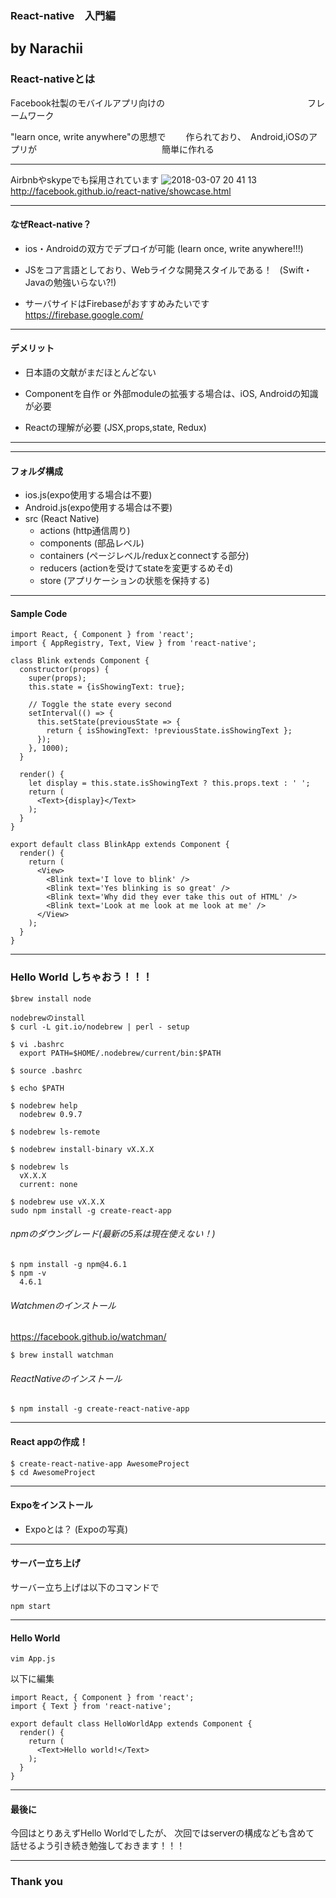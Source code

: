 ### React-native　入門編　　
   by Narachii
---

### React-nativeとは
Facebook社製のモバイルアプリ向けの
　　　　　　　　　　　　　　　　フレームワーク

"learn once, write anywhere"の思想で
　　作られており、　Android,iOSのアプリが
  　　　　　　　　　　　　　　簡単に作れる

---

Airbnbやskypeでも採用されています
![2018-03-07 20 41 13](https://user-images.githubusercontent.com/29746381/37192176-5303b30a-23a7-11e8-9616-d575745b688a.png)
http://facebook.github.io/react-native/showcase.html


---

#### なぜReact-native？
 - ios・Androidの双方でデプロイが可能
   (learn once, write anywhere!!!)

 - JSをコア言語としており、Webライクな開発スタイルである！
    (Swift・Javaの勉強いらない?!)
 
 - サーバサイドはFirebaseがおすすめみたいです
    https://firebase.google.com/

---

#### デメリット
 - 日本語の文献がまだほとんどない

 - Componentを自作 or 外部moduleの拡張する場合は、iOS, Androidの知識が必要

 - Reactの理解が必要
  (JSX,props,state, Redux)

---

---

#### フォルダ構成

- ios.js(expo使用する場合は不要)
- Android.js(expo使用する場合は不要)
- src (React Native)
  - actions (http通信周り)
  - components (部品レベル)
  - containers (ページレベル/reduxとconnectする部分)
  - reducers (actionを受けてstateを変更するめそd)
  - store (アプリケーションの状態を保持する)

---

#### Sample Code
```
import React, { Component } from 'react';
import { AppRegistry, Text, View } from 'react-native';

class Blink extends Component {
  constructor(props) {
    super(props);
    this.state = {isShowingText: true};

    // Toggle the state every second
    setInterval(() => {
      this.setState(previousState => {
        return { isShowingText: !previousState.isShowingText };
      });
    }, 1000);
  }

  render() {
    let display = this.state.isShowingText ? this.props.text : ' ';
    return (
      <Text>{display}</Text>
    );
  }
}

export default class BlinkApp extends Component {
  render() {
    return (
      <View>
        <Blink text='I love to blink' />
        <Blink text='Yes blinking is so great' />
        <Blink text='Why did they ever take this out of HTML' />
        <Blink text='Look at me look at me look at me' />
      </View>
    );
  }
}
```

---
### Hello World しちゃおう！！！
```
$brew install node

nodebrewのinstall
$ curl -L git.io/nodebrew | perl - setup

$ vi .bashrc
  export PATH=$HOME/.nodebrew/current/bin:$PATH

$ source .bashrc

$ echo $PATH

$ nodebrew help
  nodebrew 0.9.7

$ nodebrew ls-remote

$ nodebrew install-binary vX.X.X

$ nodebrew ls
  vX.X.X
  current: none

$ nodebrew use vX.X.X
sudo npm install -g create-react-app

```

###### npmのダウングレード(最新の5系は現在使えない！)

```
$ npm install -g npm@4.6.1
$ npm -v
  4.6.1
```
###### Watchmenのインストール
https://facebook.github.io/watchman/
```
$ brew install watchman
```
###### ReactNativeのインストール
```
$ npm install -g create-react-native-app
```

---
#### React appの作成！
```
$ create-react-native-app AwesomeProject
$ cd AwesomeProject
```
---

#### Expoをインストール
- Expoとは？
(Expoの写真)

---
#### サーバー立ち上げ
サーバー立ち上げは以下のコマンドで
```
npm start
```
---
#### Hello World
```
vim App.js
```
以下に編集
```
import React, { Component } from 'react';
import { Text } from 'react-native';

export default class HelloWorldApp extends Component {
  render() {
    return (
      <Text>Hello world!</Text>
    );
  }
}
```

---

#### 最後に
今回はとりあえずHello Worldでしたが、
次回ではserverの構成なども含めて
話せるよう引き続き勉強しておきます！！！

---

### Thank you
